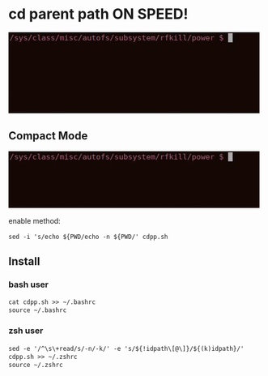 # cd parent path ON SPEED! #

![demonstration](https://raw.githubusercontent.com/rydesun/cdpp/master/demo/demo.gif)

## Compact Mode ##

![demonstration](https://raw.githubusercontent.com/rydesun/cdpp/master/demo/demo-cm.gif)

enable method:

	sed -i 's/echo ${PWD/echo -n ${PWD/' cdpp.sh

## Install ##

### bash user ###
	cat cdpp.sh >> ~/.bashrc
	source ~/.bashrc

### zsh user ###
	sed -e '/^\s\+read/s/-n/-k/' -e 's/${!idpath\[@\]}/${(k)idpath}/' cdpp.sh >> ~/.zshrc
	source ~/.zshrc
